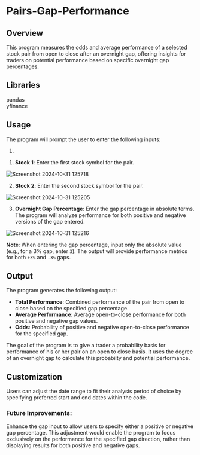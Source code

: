 # Pairs-Gap-Performance

## Overview
This program measures the odds and average performance of a selected stock pair from open to close after an overnight gap, offering insights for traders on potential performance based on specific overnight gap percentages.

## Libraries
pandas  
yfinance  

## Usage
The program will prompt the user to enter the following inputs:

1) 
1. **Stock 1**: Enter the first stock symbol for the pair.


![Screenshot 2024-10-31 125718](https://github.com/user-attachments/assets/fc166a16-e7c5-4dbb-b2ec-dc512381ac6a)



2) **Stock 2**: Enter the second stock symbol for the pair.
 
  ![Screenshot 2024-10-31 125205](https://github.com/user-attachments/assets/907a6d63-5303-44cb-82c8-3201d740918b)


3) **Overnight Gap Percentage**: Enter the gap percentage in absolute terms. The program will analyze performance for both positive and negative versions of the gap entered.

 ![Screenshot 2024-10-31 125216](https://github.com/user-attachments/assets/6795d792-a88c-4a83-a36a-c60632cd64c4)


**Note**: When entering the gap percentage, input only the absolute value (e.g., for a 3% gap, enter `3`). The output will provide performance metrics for both `+3%` and `-3%` gaps.

## Output
The program generates the following output:

- **Total Performance**: Combined performance of the pair from open to close based on the specified gap percentage.
- **Average Performance**: Average open-to-close performance for both positive and negative gap values.
- **Odds**: Probability of positive and negative open-to-close performance for the specified gap.


The goal of the program is to give a trader a probability basis for performance of his or her pair on an open to close basis. It uses the degree of an overnight gap to calculate this probabilty and potential performance.

## Customization
Users can adjust the date range to fit their analysis period of choice by specifying preferred start and end dates within the code.


### Future Improvements:
Enhance the gap input to allow users to specify either a positive or negative gap percentage. This adjustment would enable the program to focus exclusively on the performance for the specified gap direction, rather than displaying results for both positive and negative gaps.

